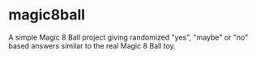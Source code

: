 # magic8ball

A simple Magic 8 Ball project giving randomized "yes", "maybe" or "no" based answers similar to the real Magic 8 Ball toy.
